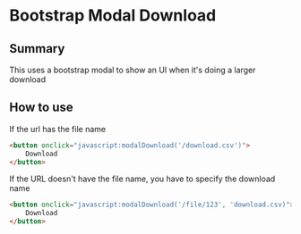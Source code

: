 # Bootstrap Modal Download

## Summary
This uses a bootstrap modal to show an UI when it's doing a larger download

## How to use
If the url has the file name

```html
<button onclick="javascript:modalDownload('/download.csv')">
    Download
</button>
```

If the URL doesn't have the file name, you have to specify the download name

```html
<button onclick="javascript:modalDownload('/file/123', 'download.csv)">
    Download
</button>
```